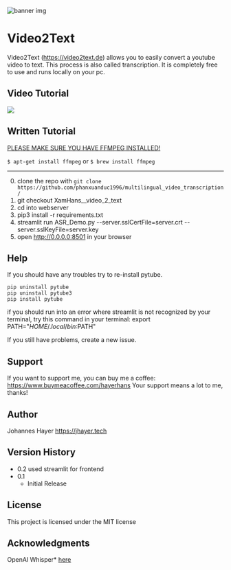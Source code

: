 ![banner img](https://i.ibb.co/4tzG9LY/Video2-Text-Banner.png)

# Video2Text

Video2Text (https://video2text.de) allows you to easily convert a youtube video to text. This process is also called transcription.
It is completely free to use and runs locally on your pc.

## Video Tutorial

[![](https://markdown-videos-api.jorgenkh.no/youtube/b9oyBebJCK0)](https://youtu.be/b9oyBebJCK0)

## Written Tutorial

[PLEASE MAKE SURE YOU HAVE FFMPEG INSTALLED!](https://www.wikihow.com/Install-FFmpeg-on-Windows)

`$ apt-get install ffmpeg`
or
`$ brew install ffmpeg`

---

0. clone the repo with `git clone https://github.com/phanxuanduc1996/multilingual_video_transcription/`
1. git checkout XamHans__video_2_text
2. cd into webserver
3. pip3 install -r requirements.txt
4. streamlit run ASR_Demo.py --server.sslCertFile=server.crt --server.sslKeyFile=server.key
5. open http://0.0.0.0:8501 in your browser

## Help

If you should have any troubles try to re-install pytube.

```
pip uninstall pytube
pip uninstall pytube3
pip install pytube
```

if you should run into an error where streamlit is not recognized by your terminal, try this command in your terminal: export PATH="$HOME/.local/bin:$PATH"

If you still have problems, create a new issue.

## Support

If you want to support me, you can buy me a coffee: https://www.buymeacoffee.com/hayerhans
Your support means a lot to me, thanks!

## Author

Johannes Hayer
https://jhayer.tech

## Version History

- 0.2
  used streamlit for frontend
- 0.1
  - Initial Release

## License

This project is licensed under the MIT license

## Acknowledgments

OpenAI Whisper\* [here](https://github.com/openai/whisper)

